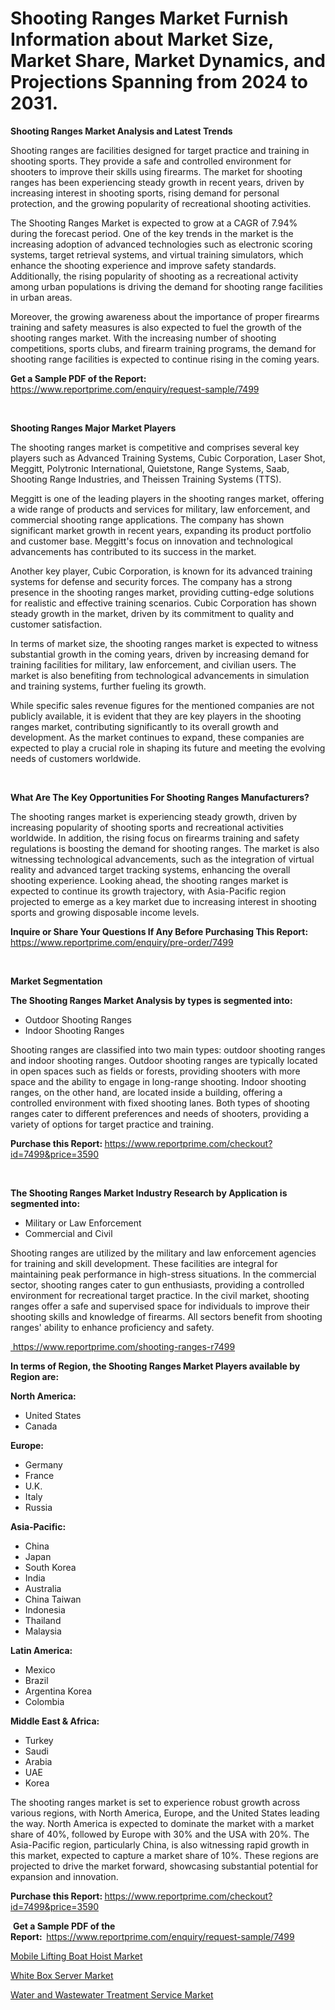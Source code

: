<p><h1>Shooting Ranges Market Furnish Information about Market Size, Market Share, Market Dynamics, and Projections Spanning from 2024 to 2031.</h1></p><p><strong>Shooting Ranges Market Analysis and Latest Trends</strong></p>
<p><p>Shooting ranges are facilities designed for target practice and training in shooting sports. They provide a safe and controlled environment for shooters to improve their skills using firearms. The market for shooting ranges has been experiencing steady growth in recent years, driven by increasing interest in shooting sports, rising demand for personal protection, and the growing popularity of recreational shooting activities.</p><p>The Shooting Ranges Market is expected to grow at a CAGR of 7.94% during the forecast period. One of the key trends in the market is the increasing adoption of advanced technologies such as electronic scoring systems, target retrieval systems, and virtual training simulators, which enhance the shooting experience and improve safety standards. Additionally, the rising popularity of shooting as a recreational activity among urban populations is driving the demand for shooting range facilities in urban areas.</p><p>Moreover, the growing awareness about the importance of proper firearms training and safety measures is also expected to fuel the growth of the shooting ranges market. With the increasing number of shooting competitions, sports clubs, and firearm training programs, the demand for shooting range facilities is expected to continue rising in the coming years.</p></p>
<p><strong>Get a Sample PDF of the Report:&nbsp;</strong> <a href="https://www.reportprime.com/enquiry/request-sample/7499">https://www.reportprime.com/enquiry/request-sample/7499</a></p>
<p>&nbsp;</p>
<p><strong>Shooting Ranges Major Market Players</strong></p>
<p><p>The shooting ranges market is competitive and comprises several key players such as Advanced Training Systems, Cubic Corporation, Laser Shot, Meggitt, Polytronic International, Quietstone, Range Systems, Saab, Shooting Range Industries, and Theissen Training Systems (TTS).</p><p>Meggitt is one of the leading players in the shooting ranges market, offering a wide range of products and services for military, law enforcement, and commercial shooting range applications. The company has shown significant market growth in recent years, expanding its product portfolio and customer base. Meggitt's focus on innovation and technological advancements has contributed to its success in the market.</p><p>Another key player, Cubic Corporation, is known for its advanced training systems for defense and security forces. The company has a strong presence in the shooting ranges market, providing cutting-edge solutions for realistic and effective training scenarios. Cubic Corporation has shown steady growth in the market, driven by its commitment to quality and customer satisfaction.</p><p>In terms of market size, the shooting ranges market is expected to witness substantial growth in the coming years, driven by increasing demand for training facilities for military, law enforcement, and civilian users. The market is also benefiting from technological advancements in simulation and training systems, further fueling its growth.</p><p>While specific sales revenue figures for the mentioned companies are not publicly available, it is evident that they are key players in the shooting ranges market, contributing significantly to its overall growth and development. As the market continues to expand, these companies are expected to play a crucial role in shaping its future and meeting the evolving needs of customers worldwide.</p></p>
<p>&nbsp;</p>
<p><strong>What Are The Key Opportunities For Shooting Ranges Manufacturers?</strong></p>
<p><p>The shooting ranges market is experiencing steady growth, driven by increasing popularity of shooting sports and recreational activities worldwide. In addition, the rising focus on firearms training and safety regulations is boosting the demand for shooting ranges. The market is also witnessing technological advancements, such as the integration of virtual reality and advanced target tracking systems, enhancing the overall shooting experience. Looking ahead, the shooting ranges market is expected to continue its growth trajectory, with Asia-Pacific region projected to emerge as a key market due to increasing interest in shooting sports and growing disposable income levels.</p></p>
<p><strong>Inquire or Share Your Questions If Any Before Purchasing This Report:</strong> <a href="https://www.reportprime.com/enquiry/pre-order/7499">https://www.reportprime.com/enquiry/pre-order/7499</a></p>
<p>&nbsp;</p>
<p><strong>Market Segmentation</strong></p>
<p><strong>The Shooting Ranges Market Analysis by types is segmented into:</strong></p>
<p><ul><li>Outdoor Shooting Ranges</li><li>Indoor Shooting Ranges</li></ul></p>
<p><p>Shooting ranges are classified into two main types: outdoor shooting ranges and indoor shooting ranges. Outdoor shooting ranges are typically located in open spaces such as fields or forests, providing shooters with more space and the ability to engage in long-range shooting. Indoor shooting ranges, on the other hand, are located inside a building, offering a controlled environment with fixed shooting lanes. Both types of shooting ranges cater to different preferences and needs of shooters, providing a variety of options for target practice and training.</p></p>
<p><strong>Purchase this Report:&nbsp;</strong><a href="https://www.reportprime.com/checkout?id=7499&price=3590">https://www.reportprime.com/checkout?id=7499&price=3590</a></p>
<p>&nbsp;</p>
<p><strong>The Shooting Ranges Market Industry Research by Application is segmented into:</strong></p>
<p><ul><li>Military or Law Enforcement</li><li>Commercial and Civil</li></ul></p>
<p><p>Shooting ranges are utilized by the military and law enforcement agencies for training and skill development. These facilities are integral for maintaining peak performance in high-stress situations. In the commercial sector, shooting ranges cater to gun enthusiasts, providing a controlled environment for recreational target practice. In the civil market, shooting ranges offer a safe and supervised space for individuals to improve their shooting skills and knowledge of firearms. All sectors benefit from shooting ranges' ability to enhance proficiency and safety.</p></p>
<p><a href="https://www.reportprime.com/shooting-ranges-r7499">&nbsp;https://www.reportprime.com/shooting-ranges-r7499</a></p>
<p><strong>In terms of Region, the Shooting Ranges Market Players available by Region are:</strong></p>
<p>
    <p> <strong> North America: </strong>
        <ul>
            <li>United States</li>
            <li>Canada</li>
        </ul>
        </p> 
    <p> <strong> Europe: </strong>
        <ul>
            <li>Germany</li>
            <li>France</li>
            <li>U.K.</li>
            <li>Italy</li>
            <li>Russia</li>
        </ul>
        </p> 
    <p> <strong> Asia-Pacific: </strong>
        <ul>
            <li>China</li>
            <li>Japan</li>
            <li>South Korea</li>
            <li>India</li>
            <li>Australia</li>
            <li>China Taiwan</li>
            <li>Indonesia</li>
            <li>Thailand</li>
            <li>Malaysia</li>
        </ul>
        </p> 
    <p> <strong> Latin America: </strong>
        <ul>
            <li>Mexico</li>
            <li>Brazil</li>
            <li>Argentina Korea</li>
            <li>Colombia</li>
        </ul>
        </p> 
    <p> <strong> Middle East & Africa: </strong>
        <ul>
            <li>Turkey</li>
            <li>Saudi</li>
            <li>Arabia</li>
            <li>UAE</li>
            <li>Korea</li>
        </ul>
    </p>
    </p>
<p><p>The shooting ranges market is set to experience robust growth across various regions, with North America, Europe, and the United States leading the way. North America is expected to dominate the market with a market share of 40%, followed by Europe with 30% and the USA with 20%. The Asia-Pacific region, particularly China, is also witnessing rapid growth in this market, expected to capture a market share of 10%. These regions are projected to drive the market forward, showcasing substantial potential for expansion and innovation.</p></p>
<p><strong>Purchase this Report: </strong><a href="https://www.reportprime.com/checkout?id=7499&price=3590">https://www.reportprime.com/checkout?id=7499&price=3590</a></p>
<p>&nbsp;<strong>Get a Sample PDF of the Report:&nbsp;&nbsp;</strong><a href="https://www.reportprime.com/enquiry/request-sample/7499">https://www.reportprime.com/enquiry/request-sample/7499</a></p>
<p><strong></strong></p>
<p><p><a href="https://www.linkedin.com/pulse/mobile-lifting-boat-hoist-market-size-trends-growth-outlook-7roac?trackingId=uOfEHQlX0eH3PU4v07vCCQ%3D%3D">Mobile Lifting Boat Hoist Market</a></p><p><a href="https://www.linkedin.com/pulse/white-box-server-market-size-examines-its-scope-primary-ud5dc?trackingId=2LG289Bu2BnuS1tly6kZrQ%3D%3D">White Box Server Market</a></p><p><a href="https://www.linkedin.com/pulse/water-wastewater-treatment-service-market-provides-detailed-x4mkc?trackingId=6Cnq66%2BvMxAJjUHfRYbWmg%3D%3D">Water and Wastewater Treatment Service Market</a></p></p>